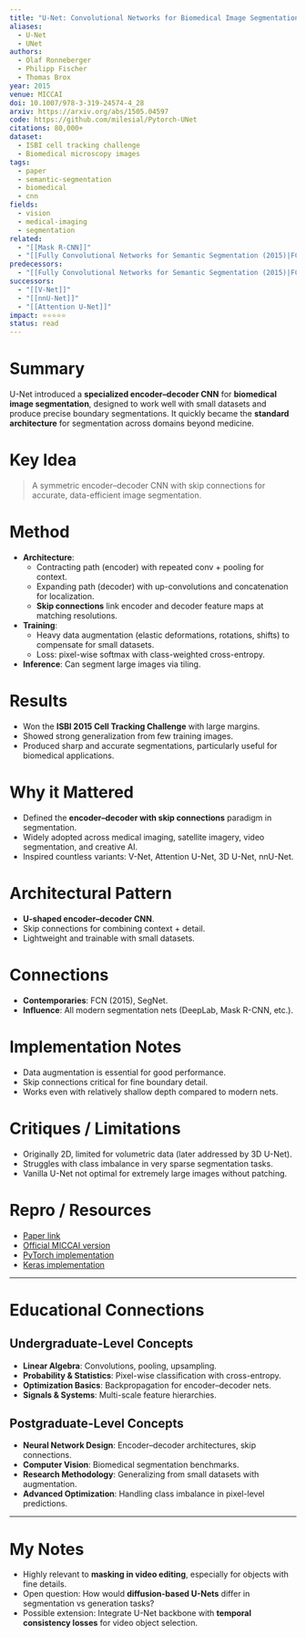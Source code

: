 ```yaml
---
title: "U-Net: Convolutional Networks for Biomedical Image Segmentation (2015)"
aliases:
  - U-Net
  - UNet
authors:
  - Olaf Ronneberger
  - Philipp Fischer
  - Thomas Brox
year: 2015
venue: MICCAI
doi: 10.1007/978-3-319-24574-4_28
arxiv: https://arxiv.org/abs/1505.04597
code: https://github.com/milesial/Pytorch-UNet
citations: 80,000+
dataset:
  - ISBI cell tracking challenge
  - Biomedical microscopy images
tags:
  - paper
  - semantic-segmentation
  - biomedical
  - cnn
fields:
  - vision
  - medical-imaging
  - segmentation
related:
  - "[[Mask R-CNN]]"
  - "[[Fully Convolutional Networks for Semantic Segmentation (2015)|FCN]]"
predecessors:
  - "[[Fully Convolutional Networks for Semantic Segmentation (2015)|FCN]]"
successors:
  - "[[V-Net]]"
  - "[[nnU-Net]]"
  - "[[Attention U-Net]]"
impact: ⭐⭐⭐⭐⭐
status: read
---
```


# Summary
U-Net introduced a **specialized encoder–decoder CNN** for **biomedical image segmentation**, designed to work well with small datasets and produce precise boundary segmentations. It quickly became the **standard architecture** for segmentation across domains beyond medicine.

# Key Idea
> A symmetric encoder–decoder CNN with skip connections for accurate, data-efficient image segmentation.

# Method
- **Architecture**:  
  - Contracting path (encoder) with repeated conv + pooling for context.  
  - Expanding path (decoder) with up-convolutions and concatenation for localization.  
  - **Skip connections** link encoder and decoder feature maps at matching resolutions.  
- **Training**:  
  - Heavy data augmentation (elastic deformations, rotations, shifts) to compensate for small datasets.  
  - Loss: pixel-wise softmax with class-weighted cross-entropy.  
- **Inference**: Can segment large images via tiling.  

# Results
- Won the **ISBI 2015 Cell Tracking Challenge** with large margins.  
- Showed strong generalization from few training images.  
- Produced sharp and accurate segmentations, particularly useful for biomedical applications.  

# Why it Mattered
- Defined the **encoder–decoder with skip connections** paradigm in segmentation.  
- Widely adopted across medical imaging, satellite imagery, video segmentation, and creative AI.  
- Inspired countless variants: V-Net, Attention U-Net, 3D U-Net, nnU-Net.  

# Architectural Pattern
- **U-shaped encoder–decoder CNN**.  
- Skip connections for combining context + detail.  
- Lightweight and trainable with small datasets.  

# Connections
- **Contemporaries**: FCN (2015), SegNet.  
- **Influence**: All modern segmentation nets (DeepLab, Mask R-CNN, etc.).  

# Implementation Notes
- Data augmentation is essential for good performance.  
- Skip connections critical for fine boundary detail.  
- Works even with relatively shallow depth compared to modern nets.  

# Critiques / Limitations
- Originally 2D, limited for volumetric data (later addressed by 3D U-Net).  
- Struggles with class imbalance in very sparse segmentation tasks.  
- Vanilla U-Net not optimal for extremely large images without patching.  

# Repro / Resources
- [Paper link](https://arxiv.org/abs/1505.04597)  
- [Official MICCAI version](https://link.springer.com/chapter/10.1007/978-3-319-24574-4_28)  
- [PyTorch implementation](https://github.com/milesial/Pytorch-UNet)  
- [Keras implementation](https://github.com/zhixuhao/unet)  

---

# Educational Connections

## Undergraduate-Level Concepts
- **Linear Algebra**: Convolutions, pooling, upsampling.  
- **Probability & Statistics**: Pixel-wise classification with cross-entropy.  
- **Optimization Basics**: Backpropagation for encoder–decoder nets.  
- **Signals & Systems**: Multi-scale feature hierarchies.  

## Postgraduate-Level Concepts
- **Neural Network Design**: Encoder–decoder architectures, skip connections.  
- **Computer Vision**: Biomedical segmentation benchmarks.  
- **Research Methodology**: Generalizing from small datasets with augmentation.  
- **Advanced Optimization**: Handling class imbalance in pixel-level predictions.  

---

# My Notes
- Highly relevant to **masking in video editing**, especially for objects with fine details.  
- Open question: How would **diffusion-based U-Nets** differ in segmentation vs generation tasks?  
- Possible extension: Integrate U-Net backbone with **temporal consistency losses** for video object selection.  
